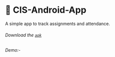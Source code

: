 # 📆 CIS-Android-App

A simple app to track assignments and attendance.

###### Download the [`apk`](https://github.com/Kan1shka9/CIS-Android-App/raw/master/apk/cis-tracker.apk)

###### Demo:-

[](https://www.youtube.com/embed/KUSNUpuDxp0?rel=0 "CIS-Android-App")